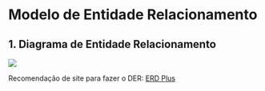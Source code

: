 # Modelo de Entidade Relacionamento

## 1. Diagrama de Entidade Relacionamento

<img src="der.png"/>

Recomendação de site para fazer o DER: [ERD Plus](https://erdplus.com/)